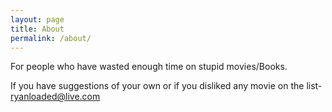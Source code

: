 ```yaml
---
layout: page
title: About
permalink: /about/
---
```


For people who have wasted enough time on stupid movies/Books.
  

If you have suggestions of your own or if you disliked any movie on the list-
[ryanloaded@live.com](mailto:ryanloaed@live.com)

